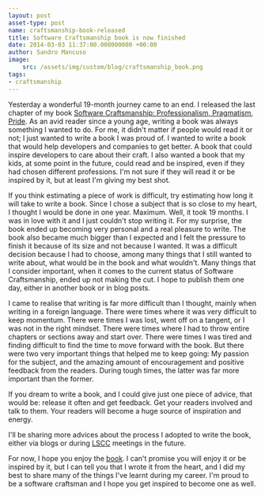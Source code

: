 ```yaml
---
layout: post
asset-type: post
name: craftsmanship-book-released
title: Software Craftsmanship book is now finished
date: 2014-03-03 11:37:00.000000000 +00:00
author: Sandro Mancuso
image:
    src: /assets/img/custom/blog/craftsmanship_book.png
tags:
- craftsmanship
---
```


Yesterday a wonderful 19-month journey came to an end. I released the last chapter of my book [Software Craftsmanship: Professionalism, Pragmatism, Pride](http://leanpub.com/socra). As an avid reader since a young age, writing a book was always something I wanted to do. For me, it didn't matter if people would read it or not; I just wanted to write a book I was proud of. I wanted to write a book that would help developers and companies to get better. A book that could inspire developers to care about their craft. I also wanted a book that my kids, at some point in the future, could read and be inspired, even if they had chosen different professions. I'm not sure if they will read it or be inspired by it, but at least I'm giving my best shot.

If you think estimating a piece of work is difficult, try estimating how long it will take to write a book. Since I chose a subject that is so close to my heart, I thought I would be done in one year. Maximum. Well, it took 19 months. I was in love with it and I just couldn't stop writing it. For my surprise, the book ended up becoming very personal and a real pleasure to write. The book also became much bigger than I expected and I felt the pressure to finish it because of its size and not because I wanted. It was a difficult decision because I had to choose, among many things that I still wanted to write about, what would be in the book and what wouldn't. Many things that I consider important, when it comes to the current status of Software Craftsmanship, ended up not making the cut. I hope to publish them one day, either in another book or in blog posts.

I came to realise that writing is far more difficult than I thought, mainly when writing in a foreign language. There were times where it was very difficult to keep momentum. There were times I was lost, went off on a tangent, or I was not in the right mindset. There were times where I had to throw entire chapters or sections away and start over. There were times I was tired and finding difficult to find the time to move forward with the book. But there were two very important things that helped me to keep going: My passion for the subject, and the amazing amount of encouragement and positive feedback from the readers. During tough times, the latter was far more important than the former.

If you dream to write a book, and I could give just one piece of advice, that would be: release it often and get feedback. Get your readers involved and talk to them. Your readers will become a huge source of inspiration and energy.

I'll be sharing more advices about the process I adopted to write the book, either via blogs or during [LSCC](http://londonswcraft.com) meetings in the future.

For now, I hope you enjoy the [book](http://leanpub.com/socra). I can't promise you will enjoy it or be inspired by it, but I can tell you that I wrote it from the heart, and I did my best to share many of the things I've learnt during my career. I'm proud to be a software craftsman and I hope you get inspired to become one as well.